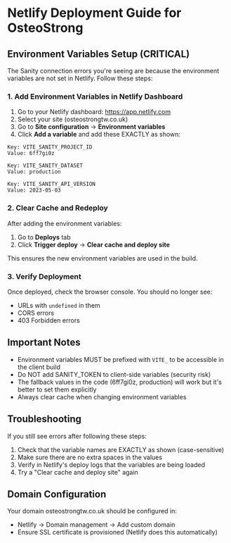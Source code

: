 # Netlify Deployment Guide for OsteoStrong

## Environment Variables Setup (CRITICAL)

The Sanity connection errors you're seeing are because the environment variables are not set in Netlify. Follow these steps:

### 1. Add Environment Variables in Netlify Dashboard

1. Go to your Netlify dashboard: https://app.netlify.com
2. Select your site (osteostrongtw.co.uk)
3. Go to **Site configuration** → **Environment variables**
4. Click **Add a variable** and add these EXACTLY as shown:

```
Key: VITE_SANITY_PROJECT_ID
Value: 6ff7gi0z

Key: VITE_SANITY_DATASET  
Value: production

Key: VITE_SANITY_API_VERSION
Value: 2023-05-03
```

### 2. Clear Cache and Redeploy

After adding the environment variables:

1. Go to **Deploys** tab
2. Click **Trigger deploy** → **Clear cache and deploy site**

This ensures the new environment variables are used in the build.

### 3. Verify Deployment

Once deployed, check the browser console. You should no longer see:
- URLs with `undefined` in them
- CORS errors
- 403 Forbidden errors

## Important Notes

- Environment variables MUST be prefixed with `VITE_` to be accessible in the client build
- Do NOT add SANITY_TOKEN to client-side variables (security risk)
- The fallback values in the code (6ff7gi0z, production) will work but it's better to set them explicitly
- Always clear cache when changing environment variables

## Troubleshooting

If you still see errors after following these steps:

1. Check that the variable names are EXACTLY as shown (case-sensitive)
2. Make sure there are no extra spaces in the values
3. Verify in Netlify's deploy logs that the variables are being loaded
4. Try a "Clear cache and deploy site" again

## Domain Configuration

Your domain osteostrongtw.co.uk should be configured in:
- Netlify → Domain management → Add custom domain
- Ensure SSL certificate is provisioned (Netlify does this automatically)